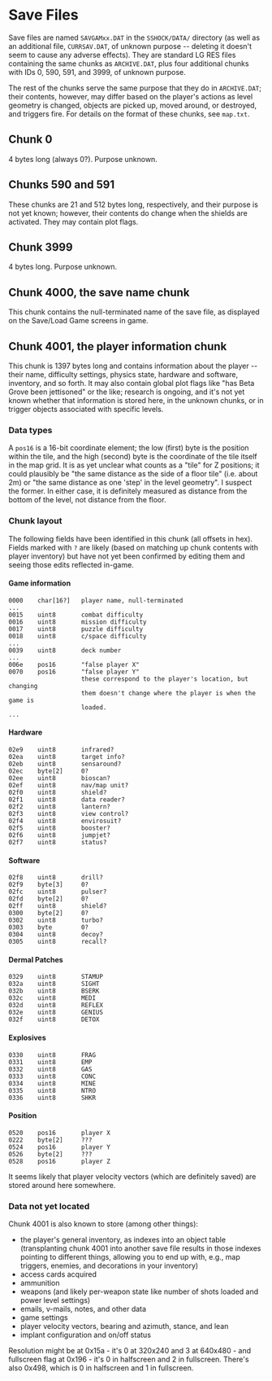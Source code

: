 # Save Files

Save files are named `SAVGAMxx.DAT` in the `SSHOCK/DATA/` directory (as well as an additional file, `CURRSAV.DAT`, of unknown purpose -- deleting it doesn't seem to cause any adverse effects). They are standard LG RES files containing the same chunks as `ARCHIVE.DAT`, plus four additional chunks with IDs 0, 590, 591, and 3999, of unknown purpose.

The rest of the chunks serve the same purpose that they do in `ARCHIVE.DAT`; their contents, however, may differ based on the player's actions as level geometry is changed, objects are picked up, moved around, or destroyed, and triggers fire. For details on the format of these chunks, see `map.txt`.

## Chunk 0

4 bytes long (always 0?). Purpose unknown.

## Chunks 590 and 591

These chunks are 21 and 512 bytes long, respectively, and their purpose is not yet known; however, their contents do change when the shields are activated. They may contain plot flags.

## Chunk 3999

4 bytes long. Purpose unknown.

## Chunk 4000, the save name chunk

This chunk contains the null-terminated name of the save file, as displayed on the Save/Load Game screens in game.

## Chunk 4001, the player information chunk

This chunk is 1397 bytes long and contains information about the player -- their name, difficulty settings, physics state, hardware and software, inventory, and so forth. It may also contain global plot flags like "has Beta Grove been jettisoned" or the like; research is ongoing, and it's not yet known whether that information is stored here, in the unknown chunks, or in trigger objects associated with specific levels.

### Data types

A `pos16` is a 16-bit coordinate element; the low (first) byte is the position within the tile, and the high (second) byte is the coordinate of the tile itself in the map grid. It is as yet unclear what counts as a "tile" for Z positions; it could plausibly be "the same distance as the side of a floor tile" (i.e. about 2m) or "the same distance as one 'step' in the level geometry". I suspect the former. In either case, it is definitely measured as distance from the bottom of the level, not distance from the floor.

### Chunk layout

The following fields have been identified in this chunk (all offsets in hex). Fields marked with `?` are likely (based on matching up chunk contents with player inventory) but have not yet been confirmed by editing them and seeing those edits reflected in-game.

#### Game information
    0000    char[16?]   player name, null-terminated
    ...
    0015    uint8       combat difficulty
    0016    uint8       mission difficulty
    0017    uint8       puzzle difficulty
    0018    uint8       c/space difficulty
    ...
    0039    uint8       deck number
    ...
    006e    pos16       "false player X"
    0070    pos16       "false player Y"
                        these correspond to the player's location, but changing
                        them doesn't change where the player is when the game is
                        loaded.
    ...

#### Hardware
    02e9    uint8       infrared?
    02ea    uint8       target info?
    02eb    uint8       sensaround?
    02ec    byte[2]     0?
    02ee    uint8       bioscan?
    02ef    uint8       nav/map unit?
    02f0    uint8       shield?
    02f1    uint8       data reader?
    02f2    uint8       lantern?
    02f3    uint8       view control?
    02f4    uint8       envirosuit?
    02f5    uint8       booster?
    02f6    uint8       jumpjet?
    02f7    uint8       status?

#### Software
    02f8    uint8       drill?
    02f9    byte[3]     0?
    02fc    uint8       pulser?
    02fd    byte[2]     0?
    02ff    uint8       shield?
    0300    byte[2]     0?
    0302    uint8       turbo?
    0303    byte        0?
    0304    uint8       decoy?
    0305    uint8       recall?

#### Dermal Patches
    0329    uint8       STAMUP
    032a    uint8       SIGHT
    032b    uint8       BSERK
    032c    uint8       MEDI
    032d    uint8       REFLEX
    032e    uint8       GENIUS
    032f    uint8       DETOX

#### Explosives
    0330    uint8       FRAG
    0331    uint8       EMP
    0332    uint8       GAS
    0333    uint8       CONC
    0334    uint8       MINE
    0335    uint8       NTRO
    0336    uint8       SHKR

#### Position
    0520    pos16       player X
    0222    byte[2]     ???
    0524    pos16       player Y
    0526    byte[2]     ???
    0528    pos16       player Z

It seems likely that player velocity vectors (which are definitely saved) are stored around here somewhere.

### Data not yet located

Chunk 4001 is also known to store (among other things):
- the player's general inventory, as indexes into an object table (transplanting chunk 4001 into another save file results in those indexes pointing to different things, allowing you to end up with, e.g., map triggers, enemies, and decorations in your inventory)
- access cards acquired
- ammunition
- weapons (and likely per-weapon state like number of shots loaded and power level settings)
- emails, v-mails, notes, and other data
- game settings
- player velocity vectors, bearing and azimuth, stance, and lean
- implant configuration and on/off status

Resolution might be at 0x15a - it's 0 at 320x240 and 3 at 640x480 - and fullscreen
flag at 0x196 - it's 0 in halfscreen and 2 in fullscreen. There's also 0x498, which
is 0 in halfscreen and 1 in fullscreen.
